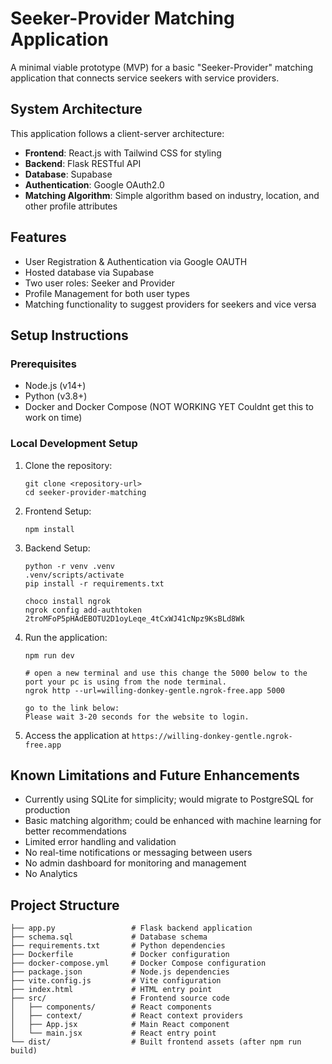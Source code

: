 # Seeker-Provider Matching Application

A minimal viable prototype (MVP) for a basic "Seeker-Provider" matching application that connects service seekers with service providers.

## System Architecture

This application follows a client-server architecture:

- **Frontend**: React.js with Tailwind CSS for styling
- **Backend**: Flask RESTful API
- **Database**: Supabase
- **Authentication**: Google OAuth2.0
- **Matching Algorithm**: Simple algorithm based on industry, location, and other profile attributes

## Features

- User Registration & Authentication via Google OAUTH
- Hosted database via Supabase
- Two user roles: Seeker and Provider
- Profile Management for both user types
- Matching functionality to suggest providers for seekers and vice versa

## Setup Instructions

### Prerequisites

- Node.js (v14+)
- Python (v3.8+)
- Docker and Docker Compose (NOT WORKING YET Couldnt get this to work on time)

### Local Development Setup

1. Clone the repository:
   ```
   git clone <repository-url>
   cd seeker-provider-matching
   ```

2. Frontend Setup:
   ```
   npm install
   ```

3. Backend Setup:
   ```
   python -r venv .venv
   .venv/scripts/activate
   pip install -r requirements.txt

   choco install ngrok
   ngrok config add-authtoken 2troMFoP5pHAdEBOTU2D1oyLeqe_4tCxWJ41cNpz9KsBLd8Wk
   ```


4. Run the application:
   ```
   npm run dev

   # open a new terminal and use this change the 5000 below to the port your pc is using from the node terminal.
   ngrok http --url=willing-donkey-gentle.ngrok-free.app 5000

   go to the link below: 
   Please wait 3-20 seconds for the website to login.

   ```

5. Access the application at `https://willing-donkey-gentle.ngrok-free.app`


## Known Limitations and Future Enhancements

- Currently using SQLite for simplicity; would migrate to PostgreSQL for production
- Basic matching algorithm; could be enhanced with machine learning for better recommendations
- Limited error handling and validation
- No real-time notifications or messaging between users
- No admin dashboard for monitoring and management
- No Analytics 

## Project Structure

```
├── app.py                 # Flask backend application
├── schema.sql             # Database schema
├── requirements.txt       # Python dependencies
├── Dockerfile             # Docker configuration
├── docker-compose.yml     # Docker Compose configuration
├── package.json           # Node.js dependencies
├── vite.config.js         # Vite configuration
├── index.html             # HTML entry point
├── src/                   # Frontend source code
│   ├── components/        # React components
│   ├── context/           # React context providers
│   ├── App.jsx            # Main React component
│   └── main.jsx           # React entry point
└── dist/                  # Built frontend assets (after npm run build)
```